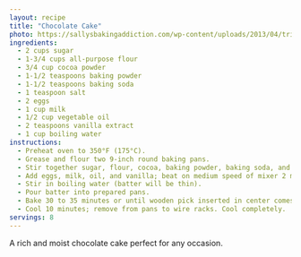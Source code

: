 ```yaml
---
layout: recipe
title: "Chocolate Cake"
photo: https://sallysbakingaddiction.com/wp-content/uploads/2013/04/triple-chocolate-cake-4.jpg
ingredients:
  - 2 cups sugar
  - 1-3/4 cups all-purpose flour
  - 3/4 cup cocoa powder
  - 1-1/2 teaspoons baking powder
  - 1-1/2 teaspoons baking soda
  - 1 teaspoon salt
  - 2 eggs
  - 1 cup milk
  - 1/2 cup vegetable oil
  - 2 teaspoons vanilla extract
  - 1 cup boiling water
instructions:
  - Preheat oven to 350°F (175°C).
  - Grease and flour two 9-inch round baking pans.
  - Stir together sugar, flour, cocoa, baking powder, baking soda, and salt in large bowl.
  - Add eggs, milk, oil, and vanilla; beat on medium speed of mixer 2 minutes.
  - Stir in boiling water (batter will be thin).
  - Pour batter into prepared pans.
  - Bake 30 to 35 minutes or until wooden pick inserted in center comes out clean.
  - Cool 10 minutes; remove from pans to wire racks. Cool completely.
servings: 8
---
```


A rich and moist chocolate cake perfect for any occasion.
